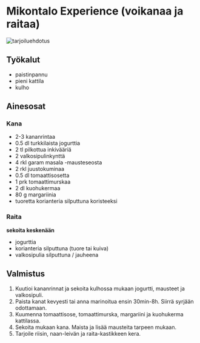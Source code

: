 # Mikontalo Experience (voikanaa ja raitaa)

![tarjoiluehdotus](https://github.com/luumut/luumucookbook/blob/master/media/mikontaloexperience.jpg?raw=true)



## Työkalut
- paistinpannu
- pieni kattila
- kulho


## Ainesosat

### Kana
- 2-3 kananrintaa
- 0.5 dl turkkilaista jogurttia
- 2 tl pilkottua inkivääriä
- 2 valkosipulinkynttä
- 4 rkl garam masala -mausteseosta
- 2 rkl juustokuminaa
- 0.5 dl tomaattisosetta
- 1 prk tomaattimurskaa
- 2 dl kuohukermaa
- 80 g margariinia
- tuoretta korianteria silputtuna koristeeksi


### Raita 
**sekoita keskenään**

- jogurttia
- korianteria silputtuna (tuore tai kuiva)
- valkosipulia silputtuna / jauheena


## Valmistus
1. Kuutioi kananrinnat ja sekoita kulhossa mukaan jogurtti, mausteet ja valkosipuli.
2. Paista kanat kevyesti tai anna marinoitua ensin 30min-8h. Siirrä syrjään odottamaan.
3. Kuumenna tomaattisose, tomaattimurska, margariini ja kuohukerma kattilassa. 
4. Sekoita mukaan kana. Maista ja lisää mausteita tarpeen mukaan.
5. Tarjoile riisin, naan-leivän ja raita-kastikkeen kera.

